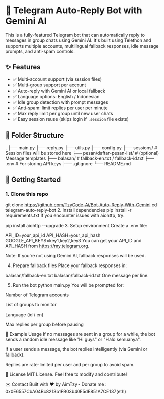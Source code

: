 # 🤖 Telegram Auto-Reply Bot with Gemini AI

This is a fully-featured Telegram bot that can automatically reply to messages in group chats using Gemini AI. It's built using Telethon and supports multiple accounts, multilingual fallback responses, idle message prompts, and anti-spam controls.

## ✨ Features

- ✅ Multi-account support (via session files)
- ✅ Multi-group support per account
- ✅ Auto-reply with Gemini AI or local fallback
- ✅ Language options: English / Indonesian
- ✅ Idle group detection with prompt messages
- ✅ Anti-spam: limit replies per user per minute
- ✅ Max reply limit per group until new user chats
- ✅ Easy session reuse (skips login if `.session` file exists)

## 📁 Folder Structure

.
├── main.py
├── reply.py
├── utils.py
├── config.py
├── sessions/ # Session files will be stored here
├── pesan/daftar-pesan-list/ # (optional) Message templates
├── balasan/ # fallback-en.txt / fallback-id.txt
├── .env # For storing API keys
├── .gitignore
└── README.md

## 🚀 Getting Started

### 1. Clone this repo

git clone https://github.com/TzyCode-Ai/Bot-Auto-Reply-With-Gemini
cd telegram-auto-reply-bot
2. Install dependencies
pip install -r requirements.txt
If you encounter issues with aiohttp, try:

pip install aiohttp --upgrade
3. Setup environment
Create a .env file:

API_ID=your_api_id
API_HASH=your_api_hash
GOOGLE_API_KEYS=key1,key2,key3
You can get your API_ID and API_HASH from https://my.telegram.org.

Note: If you're not using Gemini AI, fallback responses will be used.

4. Prepare fallback files
Place your fallback responses in:

balasan/fallback-en.txt
balasan/fallback-id.txt
One message per line.

5. Run the bot
python main.py
You will be prompted for:

Number of Telegram accounts

List of groups to monitor

Language (id / en)

Max replies per group before pausing

📌 Example Usage
If no messages are sent in a group for a while, the bot sends a random idle message like "Hi guys" or "Halo semuanya".

If a user sends a message, the bot replies intelligently (via Gemini or fallback).

Replies are rate-limited per user and per group to avoid spam.

📄 License
MIT License. Feel free to modify and contribute!

✉️ Contact
Built with ❤️ by AimTzy - Donate me : 0x0E6557CbA04Bc8213b1FB03b40E5dE851A7CE137(eth)
